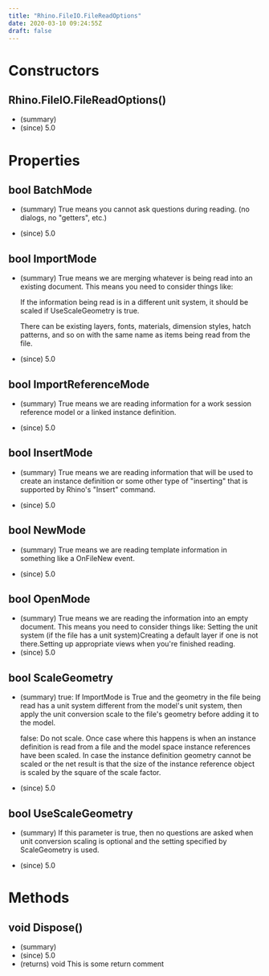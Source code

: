 ```yaml
---
title: "Rhino.FileIO.FileReadOptions"
date: 2020-03-10 09:24:55Z
draft: false
---
```


# Constructors
## Rhino.FileIO.FileReadOptions()
- (summary) 
- (since) 5.0
# Properties
## bool BatchMode
- (summary) 
     True means you cannot ask questions during reading. (no dialogs, no "getters", etc.)
     
- (since) 5.0
## bool ImportMode
- (summary) 
     True means we are merging whatever is being read into an existing document.
      This means you need to consider things like:
     
     If the information being read is in a different unit system, it should be
     scaled if UseScaleGeometry is true.
     
     There can be existing layers, fonts, materials, dimension styles, hatch
     patterns, and so on with the same name as items being read from the file.
     
- (since) 5.0
## bool ImportReferenceMode
- (summary) 
     True means we are reading information for a work session reference model
     or a linked instance definition.
     
- (since) 5.0
## bool InsertMode
- (summary) 
     True means we are reading information that will be used to create an
     instance definition or some other type of "inserting" that is supported
     by Rhino's "Insert" command.
     
- (since) 5.0
## bool NewMode
- (summary) 
     True means we are reading template information in something like
     a OnFileNew event.
     
- (since) 5.0
## bool OpenMode
- (summary) 
     True means we are reading the information into an empty document.  This
     means you need to consider things like:
     Setting the unit system (if the file has a unit system)Creating a default layer if one is not there.Setting up appropriate views when you're finished reading.
- (since) 5.0
## bool ScaleGeometry
- (summary) 
     true: If ImportMode is True and the geometry in the file being read has
     a unit system different from the model's unit system, then apply the unit
     conversion scale to the file's geometry before adding it to the model.
     
     false: Do not scale. Once case where this happens is when an instance
     definition is read from a file and the model space instance references
     have been scaled. In case the instance definition geometry cannot be
     scaled or the net result is that the size of the instance reference
     object is scaled by the square of the scale factor.
     
- (since) 5.0
## bool UseScaleGeometry
- (summary) 
     If this parameter is true, then no questions are asked when unit conversion
     scaling is optional and the setting specified by ScaleGeometry is used.
     
- (since) 5.0
# Methods
## void Dispose()
- (summary) 
- (since) 5.0
- (returns) void This is some return comment
